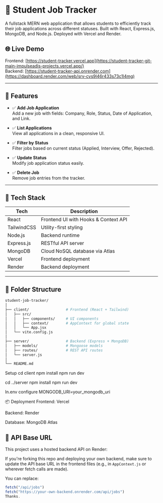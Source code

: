 # 🎯 Student Job Tracker

A fullstack MERN web application that allows students to efficiently track their job applications across different statuses. Built with React, Express.js, MongoDB, and Node.js. Deployed with Vercel and Render.

## 🌐 Live Demo

Frontend: [https://student-tracker.vercel.app](https://student-tracker-git-main-impulseadis-projects.vercel.app/)  
Backend: [https://student-tracker-api.onrender.com](https://dashboard.render.com/web/srv-cvs9l46r433s73c1l4mg)

---

## 🚀 Features

- ✅ **Add Job Application**  
  Add a new job with fields: Company, Role, Status, Date of Application, and Link.

- ✅ **List Applications**  
  View all applications in a clean, responsive UI.

- ✅ **Filter by Status**  
  Filter jobs based on current status (Applied, Interview, Offer, Rejected).

- ✅ **Update Status**  
  Modify job application status easily.

- ✅ **Delete Job**  
  Remove job entries from the tracker.

---

## 🧰 Tech Stack

| Tech        | Description                         |
|-------------|-------------------------------------|
| React       | Frontend UI with Hooks & Context API |
| TailwindCSS | Utility-first styling               |
| Node.js     | Backend runtime                     |
| Express.js  | RESTful API server                  |
| MongoDB     | Cloud NoSQL database via Atlas      |
| Vercel      | Frontend deployment                 |
| Render      | Backend deployment                  |

---

## 📁 Folder Structure

```bash
student-job-tracker/
│
├── client/                 # Frontend (React + Tailwind)
│   ├── src/
│   │   ├── components/     # UI components
│   │   ├── context/        # AppContext for global state
│   │   └── App.jsx
│   └── vite.config.js
│
├── server/                 # Backend (Express + MongoDB)
│   ├── models/             # Mongoose models
│   ├── routes/             # REST API routes
│   └── server.js
│
└── README.md

```
Setup
cd client
npm install
npm run dev

cd ../server
npm install
npm run dev

In.env configure
MONGODB_URI=your_mongodb_uri


📦 Deployment
Frontend: Vercel

Backend: Render

Database: MongoDB Atlas

## 🔗 API Base URL

This project uses a hosted backend API on Render:


If you're forking this repo and deploying your own backend, make sure to update the API base URL in the frontend files (e.g., in `AppContext.js` or wherever fetch calls are made).

You can replace:
```js
fetch("/api/jobs")
fetch("https://your-own-backend.onrender.com/api/jobs")
Thanks.





